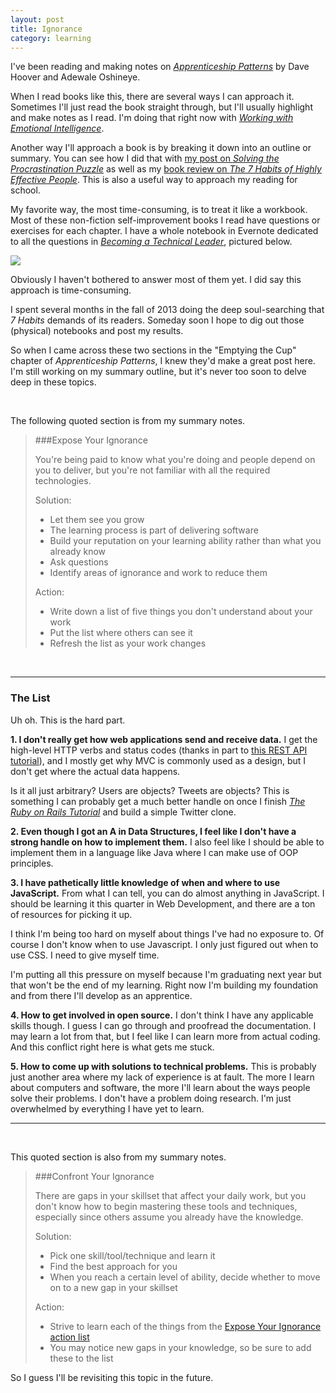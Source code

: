 ```yaml
---
layout: post
title: Ignorance
category: learning
---
```


I've been reading and making notes on [<i class="fa fa-book"></i> *Apprenticeship Patterns*](http://chimera.labs.oreilly.com/books/1234000001813/index.html) by Dave Hoover and Adewale Oshineye.

When I read books like this, there are several ways I can approach it. Sometimes I'll just read the book straight through, but I'll usually highlight and make notes as I read. I'm doing that right now with [<i class="fa fa-book"></i> *Working with Emotional Intelligence*](). 

Another way I'll approach a book is by breaking it down into an outline or summary. You can see how I did that with [my post on <i class="fa fa-book"></i> *Solving the Procrastination Puzzle*]() as well as my [book review on <i class="fa fa-book"></i> *The 7 Habits of Highly Effective People*](). This is also a useful way to approach my reading for school.

My favorite way, the most time-consuming, is to treat it like a workbook. Most of these non-fiction self-improvement books I read have questions or exercises for each chapter. I have a whole notebook in Evernote dedicated to all the questions in [<i class="fa fa-book"></i> *Becoming a Technical Leader*](http://smile.amazon.com/gp/product/B004J4VV3I/ref=kinw_myk_ro_title), pictured below.

<img class="wide" src="{{ site.url }}/assets/files/tech-leader-notes.png"/>

Obviously I haven't bothered to answer most of them yet. I did say this approach is time-consuming.

I spent several months in the fall of 2013 doing the deep soul-searching that *7 Habits* demands of its readers. Someday soon I hope to dig out those (physical) notebooks and post my results.

So when I came across these two sections in the "Emptying the Cup" chapter of *Apprenticeship Patterns*, I knew they'd make a great post here. I'm still working on my summary outline, but it's never too soon to delve deep in these topics.



<br>

The following quoted section is from my summary notes.

>###Expose Your Ignorance
>
>You're being paid to know what you're doing and people depend on you to deliver, but you're not familiar with all the required technologies.
>
>Solution:
>
>- Let them see you grow
>- The learning process is part of delivering software
>- Build your reputation on your learning ability rather than what you already know
>- Ask questions
>- Identify areas of ignorance and work to reduce them
>
>Action:
>
>- Write down a list of five things you don't understand about your work
>- Put the list where others can see it
>- Refresh the list as your work changes

<br>

---

<h3 class="" id="list">The List</h3>

Uh oh. This is the hard part.

**1\. I don't really get how web applications send and receive data.** I get the high-level HTTP verbs and status codes (thanks in part to [this REST API tutorial](http://www.restapitutorial.com/)), and I mostly get why MVC is commonly used as a design, but I don't get where the actual data happens.

Is it all just arbitrary? Users are objects? Tweets are objects? This is something I can probably get a much better handle on once I finish [<i class="fa fa-book"></i> *The Ruby on Rails Tutorial*](https://www.railstutorial.org/book) and build a simple Twitter clone.

**2\. Even though I got an A in Data Structures, I feel like I don't have a strong handle on how to implement them.** I also feel like I should be able to implement them in a language like Java where I can make use of OOP principles.

**3\. I have pathetically little knowledge of when and where to use JavaScript.** From what I can tell, you can do almost anything in JavaScript. I should be learning it this quarter in Web Development, and there are a ton of resources for picking it up.

I think I'm being too hard on myself about things I've had no exposure to. Of course I don't know when to use Javascript. I only just figured out when to use CSS. I need to give myself time.

I'm putting all this pressure on myself because I'm graduating next year but that won't be the end of my learning. Right now I'm building my foundation and from there I'll develop as an apprentice.

**4\. How to get involved in open source.** I don't think I have any applicable skills though. I guess I can go through and proofread the documentation. I may learn a lot from that, but I feel like I can learn more from actual coding. And this conflict right here is what gets me stuck.

**5\. How to come up with solutions to technical problems.** This is probably just another area where my lack of experience is at fault. The more I learn about computers and software, the more I'll learn about the ways people solve their problems. I don't have a problem doing research. I'm just overwhelmed by everything I have yet to learn.

---

<br>

This quoted section is also from my summary notes.

>###Confront Your Ignorance
>
>There are gaps in your skillset that affect your daily work, but you don't know how to begin mastering these tools and techniques, especially since others assume you already have the knowledge.
>
>Solution:
>
>- Pick one skill/tool/technique and learn it
>- Find the best approach for you
>- When you reach a certain level of ability, decide whether to move on to a new gap in your skillset
>
>Action:
>
>- Strive to learn each of the things from the [Expose Your Ignorance action list](#list)
>- You may notice new gaps in your knowledge, so be sure to add these to the list

So I guess I'll be revisiting this topic in the future.